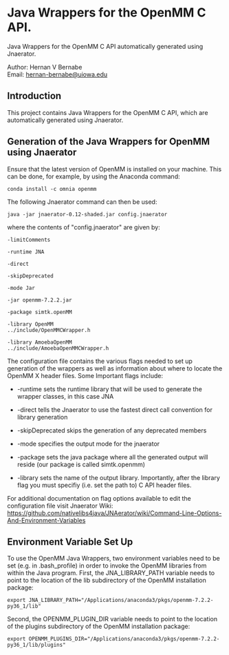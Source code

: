 # Java Wrappers for the OpenMM C API.
Java Wrappers for the OpenMM C API automatically generated using Jnaerator.

Author: Hernan V Bernabe  
Email: hernan-bernabe@uiowa.edu

## Introduction	
This project contains Java Wrappers for the OpenMM C API, which are automatically generated using Jnaerator.

## Generation of the Java Wrappers for OpenMM using Jnaerator

Ensure that the latest version of OpenMM is installed on your machine. This can be done, for example, by using the Anaconda command: 

	conda install -c omnia openmm


The following Jnaerator command can then be used: 

	java -jar jnaerator-0.12-shaded.jar config.jnaerator


where the contents of "config.jnaerator" are given by:

	-limitComments

	-runtime JNA

	-direct

	-skipDeprecated

	-mode Jar

	-jar openmm-7.2.2.jar

	-package simtk.openMM

	-library OpenMM
	../include/OpenMMCWrapper.h

	-library AmoebaOpenMM
	../include/AmoebaOpenMMCWrapper.h

The configuration file contains the various flags needed to set up generation of the wrappers as well as information about where to locate the OpenMM X header files. Some Important flags include:

* -runtime sets the runtime library that will be used to generate the wrapper classes, in this case JNA

* -direct tells the Jnaerator to use the fastest direct call convention for library generation

* -skipDeprecated skips the generation of any deprecated members

* -mode specifies the output mode for the jnaerator

* -package sets the java package where all the generated output will reside (our package is called simtk.openmm)

* -library sets the name of the output library. Importantly, after the library flag you must specifiy (i.e. set the path to) C API header files.

For additional documentation on flag options available to edit the configuration file visit Jnaerator Wiki:
https://github.com/nativelibs4java/JNAerator/wiki/Command-Line-Options-And-Environment-Variables

## Environment Variable Set Up

To use the OpenMM Java Wrappers, two environment variables need to be set (e.g. in .bash_profile) in order to invoke the OpenMM libraries from within the Java program. First, the JNA_LIBRARY_PATH variable needs to point to the location of the lib subdirectory of the OpenMM installation package:

	export JNA_LIBRARY_PATH="/Applications/anaconda3/pkgs/openmm-7.2.2-py36_1/lib"

Second, the OPENMM_PLUGIN_DIR variable needs to point to the location of the plugins subdirectory of the OpenMM installation package:

	export OPENMM_PLUGINS_DIR="/Applications/anaconda3/pkgs/openmm-7.2.2-py36_1/lib/plugins"
	


